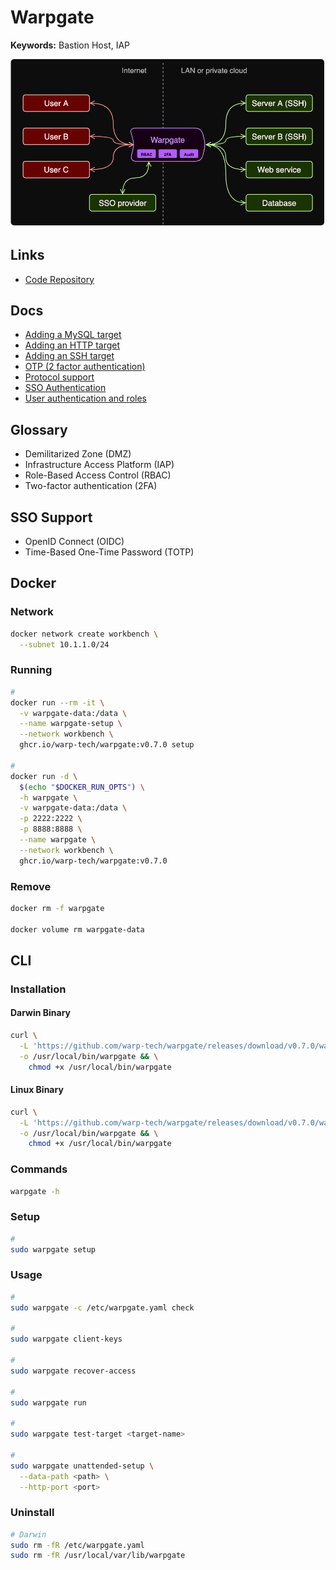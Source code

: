 # Warpgate

<!--
https://github.com/andreee94/terraform-provider-warpgate
-->

**Keywords:** Bastion Host, IAP

![Warpgate](/assets/images/warpgate/warpgate.png)

## Links

- [Code Repository](https://github.com/warp-tech/warpgate)

## Docs

- [Adding a MySQL target](https://github.com/warp-tech/warpgate/wiki/Adding-a-MySQL-target)
- [Adding an HTTP target](https://github.com/warp-tech/warpgate/wiki/Adding-an-HTTP-target)
- [Adding an SSH target](https://github.com/warp-tech/warpgate/wiki/Adding-an-SSH-target)
- [OTP (2 factor authentication)](<https://github.com/warp-tech/warpgate/wiki/OTP-(2-factor-authentication)>)
- [Protocol support](https://github.com/warp-tech/warpgate/wiki/Protocol-support)
- [SSO Authentication](https://github.com/warp-tech/warpgate/wiki/SSO-Authentication)
- [User authentication and roles](https://github.com/warp-tech/warpgate/wiki/User-authentication-and-roles)

## Glossary

- Demilitarized Zone (DMZ)
- Infrastructure Access Platform (IAP)
- Role-Based Access Control (RBAC)
- Two-factor authentication (2FA)

## SSO Support

- OpenID Connect (OIDC)
- Time-Based One-Time Password (TOTP)

## Docker

### Network

```sh
docker network create workbench \
  --subnet 10.1.1.0/24
```

### Running

```sh
#
docker run --rm -it \
  -v warpgate-data:/data \
  --name warpgate-setup \
  --network workbench \
  ghcr.io/warp-tech/warpgate:v0.7.0 setup

#
docker run -d \
  $(echo "$DOCKER_RUN_OPTS") \
  -h warpgate \
  -v warpgate-data:/data \
  -p 2222:2222 \
  -p 8888:8888 \
  --name warpgate \
  --network workbench \
  ghcr.io/warp-tech/warpgate:v0.7.0
```

### Remove

```sh
docker rm -f warpgate

docker volume rm warpgate-data
```

## CLI

### Installation

#### Darwin Binary

```sh
curl \
  -L 'https://github.com/warp-tech/warpgate/releases/download/v0.7.0/warpgate-v0.7.0-x86_64-macos' \
  -o /usr/local/bin/warpgate && \
    chmod +x /usr/local/bin/warpgate
```

#### Linux Binary

```sh
curl \
  -L 'https://github.com/warp-tech/warpgate/releases/download/v0.7.0/warpgate-v0.7.0-x86_64-linux' \
  -o /usr/local/bin/warpgate && \
    chmod +x /usr/local/bin/warpgate
```

### Commands

```sh
warpgate -h
```

### Setup

```sh
#
sudo warpgate setup
```

### Usage

```sh
#
sudo warpgate -c /etc/warpgate.yaml check

#
sudo warpgate client-keys

#
sudo warpgate recover-access

#
sudo warpgate run

#
sudo warpgate test-target <target-name>

#
sudo warpgate unattended-setup \
  --data-path <path> \
  --http-port <port>
```

### Uninstall

```sh
# Darwin
sudo rm -fR /etc/warpgate.yaml
sudo rm -fR /usr/local/var/lib/warpgate
```
